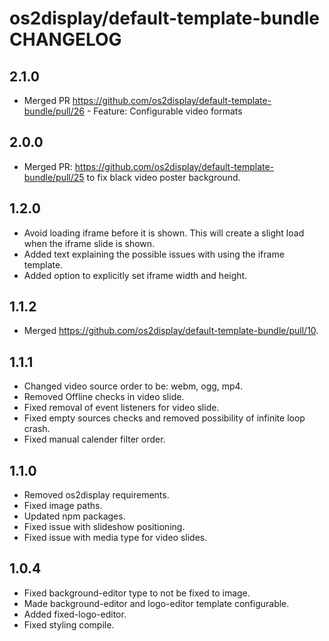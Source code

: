 # os2display/default-template-bundle CHANGELOG

## 2.1.0

* Merged PR https://github.com/os2display/default-template-bundle/pull/26 - Feature: Configurable video formats

## 2.0.0

* Merged PR: https://github.com/os2display/default-template-bundle/pull/25 to fix black video poster background.

## 1.2.0

* Avoid loading iframe before it is shown. This will create a slight load when the iframe slide is shown.
* Added text explaining the possible issues with using the iframe template.
* Added option to explicitly set iframe width and height.

## 1.1.2

* Merged https://github.com/os2display/default-template-bundle/pull/10.

## 1.1.1

* Changed video source order to be: webm, ogg, mp4.
* Removed Offline checks in video slide.
* Fixed removal of event listeners for video slide.
* Fixed empty sources checks and removed possibility of infinite loop crash.
* Fixed manual calender filter order.

## 1.1.0

* Removed os2display requirements.
* Fixed image paths.
* Updated npm packages.
* Fixed issue with slideshow positioning.
* Fixed issue with media type for video slides.

## 1.0.4

* Fixed background-editor type to not be fixed to image.
* Made background-editor and logo-editor template configurable.
* Added fixed-logo-editor.
* Fixed styling compile.
